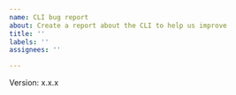 ```yaml
---
name: CLI bug report
about: Create a report about the CLI to help us improve
title: ''
labels: ''
assignees: ''

---
```


Version: x.x.x
